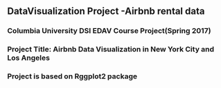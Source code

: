 ## DataVisualization Project -Airbnb rental data

### Columbia University DSI EDAV Course Project(Spring 2017)
### Project Title: Airbnb Data Visualization in New York City and Los Angeles
### 
### Project is based on Rggplot2 package
